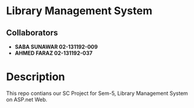 # Library Management System

## Collaborators

- **SABA SUNAWAR 02-131192-009**
- **AHMED FARAZ 02-131192-037**

# Description

This repo contians our SC Project for Sem-5, Library Management System on ASP.net Web.
